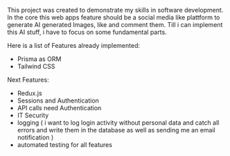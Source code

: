 This project was created to demonstrate my skills in software development. In the core this web apps feature should be a social media like plattform to generate AI generated Images, like and comment them. Till i can implement this AI stuff, i have to focus on some fundamental parts.

Here is a list of Features already implemented:
- Prisma as ORM
- Tailwind CSS

Next Features:
- Redux.js
- Sessions and Authentication
- API calls need Authentication
- IT Security
- logging ( i want to log login activity without personal data and catch all errors and write them in the database as well as sending me an email notification )
- automated testing for all features
